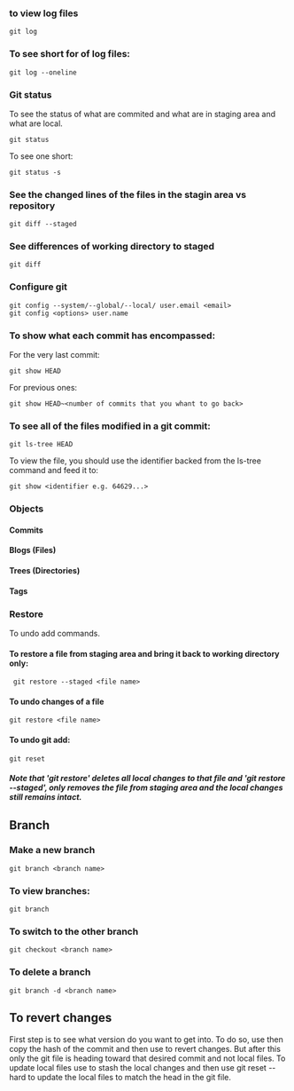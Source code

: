 ### to view log files
```
git log
```
### To see short for of log files:
```
git log --oneline
```
### Git status
To see the status of what are commited and what are in staging area and what are local.
```
git status
```
To see one short:
```
git status -s
```
### See the changed lines of the files in the stagin area vs repository
```
git diff --staged
```
### See differences of working directory to staged
```
git diff
```
### Configure git
```
git config --system/--global/--local/ user.email <email>
git config <options> user.name
```
### To show what each commit has encompassed:
For the very last commit:
```
git show HEAD
```
For previous ones:
```
git show HEAD~<number of commits that you whant to go back>
```
### To see all of the files modified in a git commit:
```
git ls-tree HEAD
```
To view the file, you should use the identifier backed from the ls-tree command and feed it to:
```
git show <identifier e.g. 64629...>
```
### Objects 

#### Commits
#### Blogs (Files)
#### Trees (Directories)
#### Tags

### Restore
To undo add commands.
#### To restore a file from staging area and bring it back to working directory only:
```
 git restore --staged <file name>
```
#### To undo changes of a file
```
git restore <file name>
```
#### To undo git add:
```
git reset
```
##### Note that 'git restore' deletes all local changes to that file and 'git restore --staged', only removes the file from staging area and the local changes still remains intact.
## Branch
### Make a new branch
```
git branch <branch name>
```
### To view branches:
```
git branch
```
### To switch to the other branch
```
git checkout <branch name>
```
### To delete a branch
```
git branch -d <branch name>
```
## To revert changes
First step is to see what version do you want to get into. To do so, use <git log> then copy the hash of the commit and then use <git reset hash_number> to revert changes. But after this only the git file is heading toward that desired commit and not local files. To update local files use <git stash> to stash the local changes and then use git reset --hard to update the local files to match the head in the git file.

